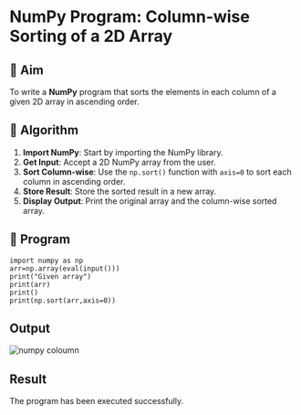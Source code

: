 # NumPy Program: Column-wise Sorting of a 2D Array

## 🎯 Aim
To write a **NumPy** program that sorts the elements in each column of a given 2D array in ascending order.

## 🧠 Algorithm

1. **Import NumPy**: Start by importing the NumPy library.
2. **Get Input**: Accept a 2D NumPy array from the user.
3. **Sort Column-wise**: Use the `np.sort()` function with `axis=0` to sort each column in ascending order.
4. **Store Result**: Store the sorted result in a new array.
5. **Display Output**: Print the original array and the column-wise sorted array.

## 🧾 Program
~~~
import numpy as np
arr=np.array(eval(input()))
print("Given array")
print(arr)
print()
print(np.sort(arr,axis=0))
~~~

## Output
![numpy coloumn](https://github.com/user-attachments/assets/a416d529-78b4-4251-a636-cc67e0dc5ab0)

## Result
The program has been executed successfully.
